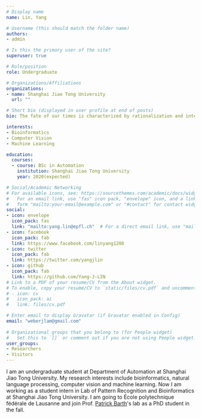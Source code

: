 ```yaml
---
# Display name
name: Lin, Yang

# Username (this should match the folder name)
authors:
- admin

# Is this the primary user of the site?
superuser: true

# Role/position
role: Undergraduate

# Organizations/Affiliations
organizations:
- name: Shanghai Jiao Tong University
  url: ""

# Short bio (displayed in user profile at end of posts)
bio: The fate of our times is characterized by rationalization and intellectualization and, above all, by the disenchantment of the world.

interests:
- Bioinformatics
- Computer Vision
- Machine Learning

education:
  courses:
  - course: BSc in Automation
    institution: Shanghai Jiao Tong University
    year: 2020(expected)

# Social/Academic Networking
# For available icons, see: https://sourcethemes.com/academic/docs/widgets/#icons
#   For an email link, use "fas" icon pack, "envelope" icon, and a link in the
#   form "mailto:your-email@example.com" or "#contact" for contact widget.
social:
- icon: envelope
  icon_pack: fas
  link: "mailto:yang.lin@epfl.ch"  # For a direct email link, use "mailto:test@example.org".
- icon: facebook
  icon_pack: fab
  link: https://www.facebook.com/linyang1208
- icon: twitter
  icon_pack: fab
  link: https://twitter.com/yangjlin
- icon: github
  icon_pack: fab
  link: https://github.com/Yang-J-LIN
# Link to a PDF of your resume/CV from the About widget.
# To enable, copy your resume/CV to `static/files/cv.pdf` and uncomment the lines below.  
# - icon: cv
#   icon_pack: ai
#   link: files/cv.pdf

# Enter email to display Gravatar (if Gravatar enabled in Config)
email: "weberjlam@gmail.com"
  
# Organizational groups that you belong to (for People widget)
#   Set this to `[]` or comment out if you are not using People widget.  
user_groups:
- Researchers
- Visitors
---
```


I am an undergraduate student at Department of Automation at Shanghai Jiao Tong University. My research interests include bioinformatics, natural language processing, computer vision and machine learning. Now I am working as a student intern in Lab of Pattern Recognition and Bioinformatics at Shanghai Jiao Tong University. I am going to École polytechnique fédérale de Lausanne and join Prof. [Patrick Barth](https://www.epfl.ch/labs/barth-lab/)'s lab as a PhD student in the fall.
